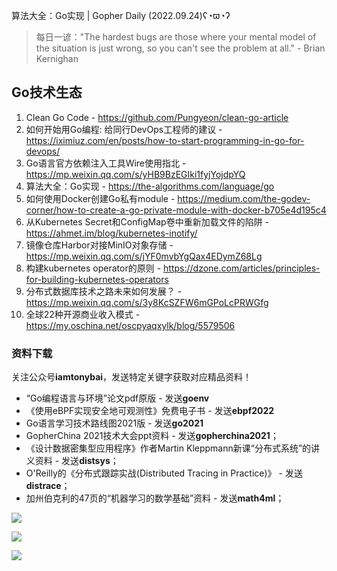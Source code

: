 算法大全：Go实现 | Gopher Daily (2022.09.24)ʕ◔ϖ◔ʔ

>每日一谚："The hardest bugs are those where your mental model of the situation is just wrong, so you can't see the problem at all." - Brian Kernighan
 
## Go技术生态

1. Clean Go Code - https://github.com/Pungyeon/clean-go-article
2. 如何开始用Go编程: 给同行DevOps工程师的建议 - https://iximiuz.com/en/posts/how-to-start-programming-in-go-for-devops/
3. Go语言官方依赖注入工具Wire使用指北 - https://mp.weixin.qq.com/s/yHB9BzEGIki1fyjYojdpYQ
4. 算法大全：Go实现 - https://the-algorithms.com/language/go
5. 如何使用Docker创建Go私有module - https://medium.com/the-godev-corner/how-to-create-a-go-private-module-with-docker-b705e4d195c4
6. 从Kubernetes Secret和ConfigMap卷中重新加载文件的陷阱 - https://ahmet.im/blog/kubernetes-inotify/
7. 镜像仓库Harbor对接MinIO对象存储 - https://mp.weixin.qq.com/s/jYF0mvbYgQax4EDymZ68Lg
8. 构建kubernetes operator的原则 - https://dzone.com/articles/principles-for-building-kubernetes-operators
9. 分布式数据库技术之路未来如何发展？ - https://mp.weixin.qq.com/s/3y8KcSZFW6mGPoLcPRWGfg
10. 全球22种开源商业收入模式 - https://my.oschina.net/oscpyaqxylk/blog/5579506

### 资料下载

关注公众号**iamtonybai**，发送特定关键字获取对应精品资料！

* “Go编程语言与环境”论文pdf原版 - 发送**goenv**
* 《使用eBPF实现安全地可观测性》免费电子书 - 发送**ebpf2022**
* Go语言学习技术路线图2021版 - 发送**go2021**
* GopherChina 2021技术大会ppt资料 - 发送**gopherchina2021**；
* 《设计数据密集型应用程序》作者Martin Kleppmann新课“分布式系统”的讲义资料 - 发送**distsys**；
* O'Reilly的《分布式跟踪实战(Distributed Tracing in Practice)》 - 发送**distrace**；
* 加州伯克利的47页的“机器学习的数学基础”资料 - 发送**math4ml**；

![](https://mmbiz.qpic.cn/mmbiz_png/cH6WzfQ94mb54jsFJZ3Knmz8obUsf3PBShthmdSw5E01TcYmUReGkj0BWpxHak1HlnlzHvLmKax53YSGr7aNlA/0?wx_fmt=png)

![](https://mmbiz.qpic.cn/mmbiz_png/cH6WzfQ94mZsOgPXTXZgWiaE03ib9r9WFJXC6xJCA5Y6VSesOZqlGxYfODibvR7UPGxiaM7SZZNQZkRtggPXEfBdwQ/0?wx_fmt=png)

![](https://mmbiz.qpic.cn/mmbiz_png/cH6WzfQ94mb54jsFJZ3Knmz8obUsf3PBrSoqeMvoWCticN2cpU64fJ0FYQdXJhP7ia7WRh8628uOAsQYeE2NibRRw/0?wx_fmt=png)

